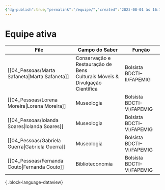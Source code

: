 ```yaml
---
{"dg-publish":true,"permalink":"/equipe/","created":"2023-08-01 às 16:11","updated":"2023-08-02 às 12:17"}
---
```



# Equipe ativa

| File                                               | Campo do Saber                                                                  | Função                    |
| -------------------------------------------------- | ------------------------------------------------------------------------------- | ------------------------- |
| [[04_Pessoas/Marta Safaneta\|Marta Safaneta]]   | Conservação e Restauração de Bens <br> Culturais Móveis & Divulgação Científica | Bolsista BDCTI–II/FAPEMIG |
| [[04_Pessoas/Lorena Moreira\|Lorena Moreira]]   | Museologia                                                                      | Bolsista BDCTI–VI/FAPEMIG |
| [[04_Pessoas/Iolanda Soares\|Iolanda Soares]]   | Museologia                                                                      | Bolsista BDCTI–VI/FAPEMIG |
| [[04_Pessoas/Gabriela Guerra\|Gabriela Guerra]] | Museologia                                                                      | Bolsista BDCTI–VI/FAPEMIG |
| [[04_Pessoas/Fernanda Couto\|Fernanda Couto]]   | Biblioteconomia                                                                 | Bolsista BDCTI–VI/FAPEMIG |

{ .block-language-dataview}

